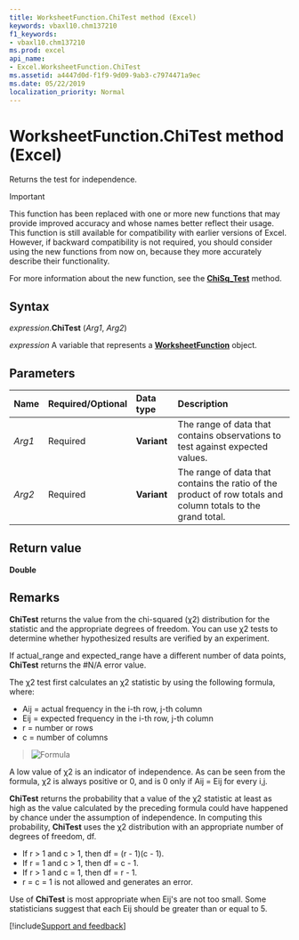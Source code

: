 ```yaml
---
title: WorksheetFunction.ChiTest method (Excel)
keywords: vbaxl10.chm137210
f1_keywords:
- vbaxl10.chm137210
ms.prod: excel
api_name:
- Excel.WorksheetFunction.ChiTest
ms.assetid: a4447d0d-f1f9-9d09-9ab3-c7974471a9ec
ms.date: 05/22/2019
localization_priority: Normal
---
```



# WorksheetFunction.ChiTest method (Excel)

Returns the test for independence. 

> [!IMPORTANT] 
> This function has been replaced with one or more new functions that may provide improved accuracy and whose names better reflect their usage. This function is still available for compatibility with earlier versions of Excel. However, if backward compatibility is not required, you should consider using the new functions from now on, because they more accurately describe their functionality.
> 
> For more information about the new function, see the **[ChiSq_Test](Excel.WorksheetFunction.ChiSq_Test.md)** method.

## Syntax

_expression_.**ChiTest** (_Arg1_, _Arg2_)

_expression_ A variable that represents a **[WorksheetFunction](Excel.WorksheetFunction.md)** object.


## Parameters

|Name|Required/Optional|Data type|Description|
|:-----|:-----|:-----|:-----|
| _Arg1_|Required| **Variant**|The range of data that contains observations to test against expected values.|
| _Arg2_|Required| **Variant**|The range of data that contains the ratio of the product of row totals and column totals to the grand total.|

## Return value

**Double**


## Remarks

**ChiTest** returns the value from the chi-squared (χ2) distribution for the statistic and the appropriate degrees of freedom. You can use χ2 tests to determine whether hypothesized results are verified by an experiment.

If actual_range and expected_range have a different number of data points, **ChiTest** returns the #N/A error value.
    
The χ2 test first calculates an χ2 statistic by using the following formula, where:

- Aij = actual frequency in the i-th row, j-th column
- Eij = expected frequency in the i-th row, j-th column 
- r = number or rows 
- c = number of columns

> ![Formula](../images/awfchtst_ZA06051120.gif)

A low value of χ2 is an indicator of independence. As can be seen from the formula, χ2 is always positive or 0, and is 0 only if Aij = Eij for every i,j.
    
**ChiTest** returns the probability that a value of the χ2 statistic at least as high as the value calculated by the preceding formula could have happened by chance under the assumption of independence. In computing this probability, **ChiTest** uses the χ2 distribution with an appropriate number of degrees of freedom, df. 

- If r > 1 and c > 1, then df = (r - 1)(c - 1).
- If r = 1 and c > 1, then df = c - 1.
- If r > 1 and c = 1, then df = r - 1.
- r = c = 1 is not allowed and generates an error.
    
Use of **ChiTest** is most appropriate when Eij's are not too small. Some statisticians suggest that each Eij should be greater than or equal to 5.
    

[!include[Support and feedback](~/includes/feedback-boilerplate.md)]

